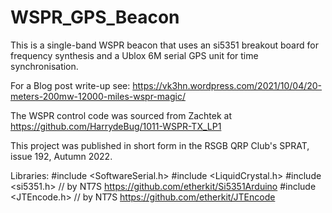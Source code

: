 # WSPR_GPS_Beacon
This is a single-band WSPR beacon that uses an si5351 breakout board for frequency synthesis and a Ublox 6M serial GPS unit for time synchronisation. 

For a Blog post write-up see: https://vk3hn.wordpress.com/2021/10/04/20-meters-200mw-12000-miles-wspr-magic/

The WSPR control code was sourced from Zachtek at  https://github.com/HarrydeBug/1011-WSPR-TX_LP1

This project was published in short form in the RSGB QRP Club's SPRAT, issue 192, Autumn 2022.

Libraries:
#include <SoftwareSerial.h>
#include <LiquidCrystal.h>
#include <si5351.h>     // by NT7S https://github.com/etherkit/Si5351Arduino
#include <JTEncode.h>   // by NT7S https://github.com/etherkit/JTEncode
